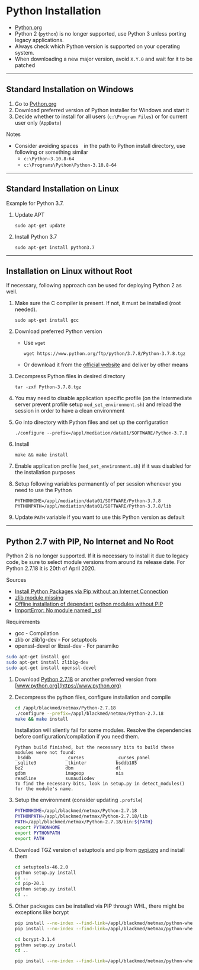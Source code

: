 # Python Installation

* [Python.org](https://www.python.org/)
* Python 2 (`python`) is no longer supported, use Python 3 unless porting legacy applications.
* Always check which Python version is supported on your operating system.
* When downloading a new major version, avoid `X.Y.0` and wait for it to be patched

---

## Standard Installation on Windows

1. Go to [Python.org](https://www.python.org/)
2. Download preferred version of Python installer for Windows and start it
3. Decide whether to install for all users (`c:\Program Files`) or for current user only (`AppData`)

Notes

* Consider avoiding spaces ` ` in the path to Python install directory, use following or something similar
  * `c:\Python-3.10.8-64`
  * `c:\Programs\Python\Python-3.10.8-64`

---

## Standard Installation on Linux

Example for Python 3.7.

1. Update APT

    ```text
    sudo apt-get update
    ```

2. Install Python 3.7

    ```text
    sudo apt-get install python3.7
    ```

---

## Installation on Linux without Root

If necessary, following approach can be used for deploying Python 2 as well.

1. Make sure the C compiler is present. If not, it must be installed (root needed).

   ```text
   sudo apt-get install gcc
   ```

2. Download preferred Python version

    * Use `wget`

        ```text
        wget https://www.python.org/ftp/python/3.7.8/Python-3.7.8.tgz
        ```

    * Or download it from the [official website](https://www.python.org/) and deliver by other means

3. Decompress Python files in desired directory

    ```text
    tar -zxf Python-3.7.8.tgz
    ```

4. You may need to disable application specific profile (on the Intermediate server prevent profile setup `med_set_environment.sh`) and reload the session in order to have a clean environment

5. Go into directory with Python files and set up the configuration

    ```text
    ./configure --prefix=/appl/mediation/data01/SOFTWARE/Python-3.7.8
    ```

6. Install

    ```text
    make && make install
    ```

7. Enable application profile (`med_set_environment.sh`) if it was disabled for the installation purposes

8. Setup following variables permanently of per session whenever you need to use the Python

    ```text
    PYTHONHOME=/appl/mediation/data01/SOFTWARE/Python-3.7.8
    PYTHONPATH=/appl/mediation/data01/SOFTWARE/Python-3.7.8/lib
    ```

9. Update `PATH` variable if you want to use this Python version as default

---

## Python 2.7 with PIP, No Internet and No Root

Python 2 is no longer supported. If it is necessary to install it due to legacy code, be sure to select module versions from around its release date. For Python 2.7.18 it is 20th of April 2020.

Sources

* [Install Python Packages via Pip without an Internet Connection](https://thilinamad.medium.com/install-python-packages-via-pip-without-an-internet-connection-b3dee83b4c2d)
* [zlib module missing](https://stackoverflow.com/questions/3905615/zlib-module-missing)
* [Offline installation of dependant python modules without PIP](https://stackoverflow.com/questions/56021133/offline-installation-of-dependant-python-modules-without-pip)
* [ImportError: No module named \_ssl](https://stackoverflow.com/questions/5128845/importerror-no-module-named-ssl)

Requirements

* gcc - Compilation
* zlib or zlib1g-dev - For setuptools
* openssl-devel or libssl-dev - For paramiko

```bash
sudo apt-get install gcc
sudo apt-get install zlib1g-dev
sudo apt-get install openssl-devel
```

1. Download [Python 2.7.18](https://www.python.org/downloads/release/python-2718/) or another preferred version from [www.python.org](https://www.python.org)

2. Decompress the python files, configure installation and compile

    ```bash
    cd /appl/blackmed/netmax/Python-2.7.18
    ./configure --prefix=/appl/blackmed/netmax/Python-2.7.18
    make && make install
    ```

    Installation will silently fail for some modules. Resolve the dependencies before configuration/compilation if you need them.

    ```text
    Python build finished, but the necessary bits to build these modules were not found:
    _bsddb             _curses            _curses_panel
    _sqlite3           _tkinter           bsddb185
    bz2                dbm                dl
    gdbm               imageop            nis
    readline           sunaudiodev
    To find the necessary bits, look in setup.py in detect_modules() for the module's name.
    ```

3. Setup the environment (consider updating `.profile`)

    ```bash
    PYTHONHOME=/appl/blackmed/netmax/Python-2.7.18
    PYTHONPATH=/appl/blackmed/netmax/Python-2.7.18/lib
    PATH=/appl/blackmed/netmax/Python-2.7.18/bin:${PATH}
    export PYTHONHOME
    export PYTHONPATH
    export PATH
    ```

4. Download TGZ version of setuptools and pip from [pypi.org](https://pypi.org/) and install them

    ```bash
    cd setuptools-46.2.0
    python setup.py install
    cd ..
    cd pip-20.1
    python setup.py install
    cd ..
    ```

5. Other packages can be installed via PIP through WHL, there might be exceptions like bcrypt

    ```bash
    pip install --no-index --find-link=/appl/blackmed/netmax/python-wheels cffi
    pip install --no-index --find-link=/appl/blackmed/netmax/python-wheels six

    cd bcrypt-3.1.4
    python setup.py install
    cd ..

    pip install --no-index --find-link=/appl/blackmed/netmax/python-wheels paramiko
    ```
